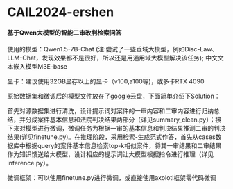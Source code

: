 # CAIL2024-ershen
#### 基于Qwen大模型的智能二审改判检索问答

使用的模型：Qwen1.5-7B-Chat (注:尝试了一些垂域大模型，例如Disc-Law、LLM-Chat，发现效果都不是很好，所以还是用通用域大模型解决该任务); 中文文本嵌入模型M3E-base

显卡：建议使用32GB显存以上的显卡（v100,a100等)，或多卡RTX 4090

原始数据集和微调后的模型文件放在了[google云盘](https://drive.google.com/drive/folders/1D5QoZ6XRr60McqQ9W9oe-Y9847wSzXoQ?usp=sharing)，下面简单介绍下Solution：

<Method>首先对源数据集进行清洗，设计提示词对案件的一审内容和二审内容进行归纳总结，并分成案件基本信息和法院判决结果两部分（详见summary_clean.py）；接下来对模型进行微调，微调任务为根据一审的基本信息和判决结果推测二审的判决结果(详见finetune.py)。在推理阶段，采用检索-生成范式作答，首先从cases数据库中根据query的案件基本信息检索top-k相似案件，将其一审结果和二审结果作为知识馈送给大模型，设计相应的提示词让大模型根据指令进行推理（详见inference.py）。

微调框架：可以使用finetune.py进行微调，或直接使用axolotl框架零代码微调

